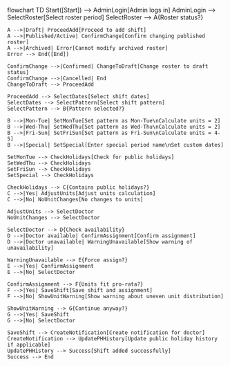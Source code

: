 flowchart TD
    Start([Start]) --> AdminLogin[Admin logs in]
    AdminLogin --> SelectRoster[Select roster period]
    SelectRoster --> A{Roster status?}
    
    A -->|Draft| ProceedAdd[Proceed to add shift]
    A -->|Published/Active| ConfirmChange[Confirm changing published roster]
    A -->|Archived| Error[Cannot modify archived roster]
    Error --> End([End])
    
    ConfirmChange -->|Confirmed| ChangeToDraft[Change roster to draft status]
    ConfirmChange -->|Cancelled| End
    ChangeToDraft --> ProceedAdd
    
    ProceedAdd --> SelectDates[Select shift dates]
    SelectDates --> SelectPattern[Select shift pattern]
    SelectPattern --> B{Pattern selected?}
    
    B -->|Mon-Tue| SetMonTue[Set pattern as Mon-Tue\nCalculate units = 2]
    B -->|Wed-Thu| SetWedThu[Set pattern as Wed-Thu\nCalculate units = 2]
    B -->|Fri-Sun| SetFriSun[Set pattern as Fri-Sun\nCalculate units = 4-5]
    B -->|Special| SetSpecial[Enter special period name\nSet custom dates]
    
    SetMonTue --> CheckHolidays[Check for public holidays]
    SetWedThu --> CheckHolidays
    SetFriSun --> CheckHolidays
    SetSpecial --> CheckHolidays
    
    CheckHolidays --> C{Contains public holidays?}
    C -->|Yes| AdjustUnits[Adjust units calculation]
    C -->|No| NoUnitChanges[No changes to units]
    
    AdjustUnits --> SelectDoctor
    NoUnitChanges --> SelectDoctor
    
    SelectDoctor --> D{Check availability}
    D -->|Doctor available| ConfirmAssignment[Confirm assignment]
    D -->|Doctor unavailable| WarningUnavailable[Show warning of unavailability]
    
    WarningUnavailable --> E{Force assign?}
    E -->|Yes| ConfirmAssignment
    E -->|No| SelectDoctor
    
    ConfirmAssignment --> F{Units fit pro-rata?}
    F -->|Yes| SaveShift[Save shift and assignment]
    F -->|No| ShowUnitWarning[Show warning about uneven unit distribution]
    
    ShowUnitWarning --> G{Continue anyway?}
    G -->|Yes| SaveShift
    G -->|No| SelectDoctor
    
    SaveShift --> CreateNotification[Create notification for doctor]
    CreateNotification --> UpdatePHHistory[Update public holiday history if applicable]
    UpdatePHHistory --> Success[Shift added successfully]
    Success --> End

